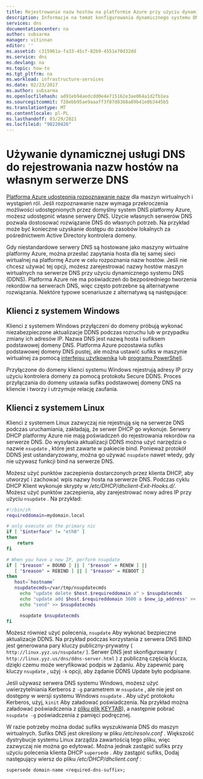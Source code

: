 ```yaml
---
title: Rejestrowanie nazw hostów na platformie Azure przy użyciu dynamicznego systemu DNS | Microsoft Docs
description: Informacje na temat konfigurowania dynamicznego systemu DNS w celu rejestrowania nazw hostów na własnych serwerach DNS.
services: dns
documentationcenter: na
author: subsarma
manager: vitinnan
editor: ''
ms.assetid: c315961a-fa33-45cf-82b9-4551e70d32dd
ms.service: dns
ms.devlang: na
ms.topic: how-to
ms.tgt_pltfrm: na
ms.workload: infrastructure-services
ms.date: 02/23/2017
ms.author: subsarma
ms.openlocfilehash: ad91eb94aedcdd0e4e715162e3ae064a1d2fb1ea
ms.sourcegitcommit: f28ebb95ae9aaaff3f87d8388a09b41e0b3445b5
ms.translationtype: MT
ms.contentlocale: pl-PL
ms.lasthandoff: 03/29/2021
ms.locfileid: "98220426"
---
```

# <a name="use-dynamic-dns-to-register-hostnames-in-your-own-dns-server"></a>Używanie dynamicznej usługi DNS do rejestrowania nazw hostów na własnym serwerze DNS

[Platforma Azure udostępnia rozpoznawanie nazw](virtual-networks-name-resolution-for-vms-and-role-instances.md) dla maszyn wirtualnych i wystąpień ról. Jeśli rozpoznawanie nazw wymaga przekroczenia możliwości udostępnionych przez domyślny system DNS platformy Azure, możesz udostępnić własne serwery DNS. Użycie własnych serwerów DNS pozwala dostosować rozwiązanie DNS do własnych potrzeb. Na przykład może być konieczne uzyskanie dostępu do zasobów lokalnych za pośrednictwem Active Directory kontrolera domeny.

Gdy niestandardowe serwery DNS są hostowane jako maszyny wirtualne platformy Azure, można przesłać zapytania hosta dla tej samej sieci wirtualnej na platformę Azure w celu rozpoznania nazw hostów. Jeśli nie chcesz używać tej opcji, możesz zarejestrować nazwy hostów maszyn wirtualnych na serwerze DNS przy użyciu dynamicznego systemu DNS (DDNS). Platforma Azure nie ma poświadczeń do bezpośredniego tworzenia rekordów na serwerach DNS, więc często potrzebne są alternatywne rozwiązania. Niektóre typowe scenariusze z alternatywą są następujące:

## <a name="windows-clients"></a>Klienci z systemem Windows
Klienci z systemem Windows przyłączeni do domeny próbują wykonać niezabezpieczone aktualizacje DDNS podczas rozruchu lub w przypadku zmiany ich adresów IP. Nazwa DNS jest nazwą hosta i sufiksem podstawowej domeny DNS. Platforma Azure pozostawia sufiks podstawowej domeny DNS pustej, ale można ustawić sufiks w maszynie wirtualnej za pomocą [interfejsu użytkownika](/previous-versions/windows/it-pro/windows-server-2008-R2-and-2008/cc794784(v=ws.10)) lub [programu PowerShell](/powershell/module/dnsclient/set-dnsclient).

Przyłączone do domeny klienci systemu Windows rejestrują adresy IP przy użyciu kontrolera domeny za pomocą protokołu Secure DDNS. Proces przyłączania do domeny ustawia sufiks podstawowej domeny DNS na kliencie i tworzy i utrzymuje relację zaufania.

## <a name="linux-clients"></a>Klienci z systemem Linux
Klienci z systemem Linux zazwyczaj nie rejestrują się na serwerze DNS podczas uruchamiania, zakładają, że serwer DHCP go wykonuje. Serwery DHCP platformy Azure nie mają poświadczeń do rejestrowania rekordów na serwerze DNS. Do wysyłania aktualizacji DDNS można użyć narzędzia o nazwie `nsupdate` , które jest zawarte w pakiecie bind. Ponieważ protokół DDNS jest ustandaryzowany, można go używać `nsupdate` nawet wtedy, gdy nie używasz funkcji bind na serwerze DNS.

Możesz użyć punktów zaczepienia dostarczonych przez klienta DHCP, aby utworzyć i zachować wpis nazwy hosta na serwerze DNS. Podczas cyklu DHCP Klient wykonuje skrypty w */etc/DHCP/dhclient-Exit-Hooks.d/*. Możesz użyć punktów zaczepienia, aby zarejestrować nowy adres IP przy użyciu `nsupdate` . Na przykład:

```bash
#!/bin/sh
requireddomain=mydomain.local

# only execute on the primary nic
if [ "$interface" != "eth0" ]
then
    return
fi

# When you have a new IP, perform nsupdate
if [ "$reason" = BOUND ] || [ "$reason" = RENEW ] ||
   [ "$reason" = REBIND ] || [ "$reason" = REBOOT ]
then
   host=`hostname`
   nsupdatecmds=/var/tmp/nsupdatecmds
     echo "update delete $host.$requireddomain a" > $nsupdatecmds
     echo "update add $host.$requireddomain 3600 a $new_ip_address" >> $nsupdatecmds
     echo "send" >> $nsupdatecmds

     nsupdate $nsupdatecmds
fi
```

Możesz również użyć polecenia, `nsupdate` Aby wykonać bezpieczne aktualizacje DDNS. Na przykład podczas korzystania z serwera DNS BIND jest generowana pary kluczy publiczny-prywatny ( `http://linux.yyz.us/nsupdate/` ). Serwer DNS jest skonfigurowany ( `http://linux.yyz.us/dns/ddns-server.html` ) z publiczną częścią klucza, dzięki czemu może weryfikować podpis w żądaniu. Aby zapewnić parę kluczy `nsupdate` , użyj `-k` opcji, aby żądanie DDNS Update było podpisane.

Jeśli używasz serwera DNS systemu Windows, możesz użyć uwierzytelniania Kerberos z `-g` parametrem w `nsupdate` , ale nie jest on dostępny w wersji systemu Windows `nsupdate` . Aby użyć protokołu Kerberos, użyj, `kinit` Aby załadować poświadczenia. Na przykład można załadować poświadczenia z [pliku plik KEYTAB](https://www.itadmintools.com/2011/07/creating-kerberos-keytab-files.html)), a następnie pobrać `nsupdate -g` poświadczenia z pamięci podręcznej.

W razie potrzeby można dodać sufiks wyszukiwania DNS do maszyn wirtualnych. Sufiks DNS jest określony w pliku */etc/resolv.conf* . Większość dystrybucje systemu Linux zarządza zawartością tego pliku, więc zazwyczaj nie można go edytować. Można jednak zastąpić sufiks przy użyciu polecenia klienta DHCP `supersede` . Aby zastąpić sufiks, Dodaj następujący wiersz do pliku */etc/DHCP/dhclient.conf* :

```
supersede domain-name <required-dns-suffix>;
```